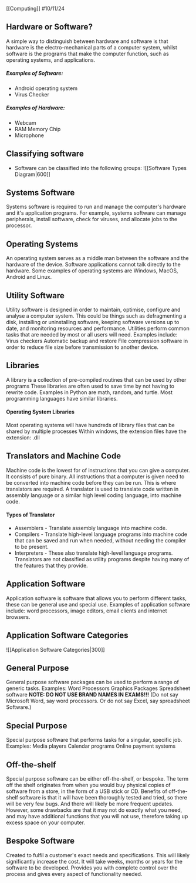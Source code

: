 [[Computing]]
#10/11/24

## Hardware or Software?
A simple way to distinguish between hardware and software is that hardware is the electro-mechanical parts of a computer system, whilst software is the programs that make the computer function, such as operating systems, and applications.
##### Examples of Software:
- Android operating system
- Virus Checker
##### Examples of Hardware:
- Webcam
- RAM Memory Chip
- Microphone

## Classifying software
- Software can be classified into the following groups:
![[Software Types Diagram|600]]
## Systems Software
Systems software is required to run and manage the computer's hardware and it's application programs. For example, systems software can manage peripherals, install software, check for viruses, and allocate jobs to the processor.
## Operating Systems
An operating system serves as a middle man between the software and the hardware of the device. Software applications cannot talk directly to the hardware. 
	Some examples of operating systems are Windows, MacOS, Android and Linux.
## Utility Software
Utility software is designed in order to maintain, optimise, configure and analyse a computer system. 
	This could be things such as defragmenting a disk, installing or uninstalling software, keeping software versions up to date, and monitoring resources and performance.
Utilities perform common tasks that are needed by most or all users will need.
Examples include:
	Virus checkers
	Automatic backup and restore
	File compression software in order to reduce file size before transmission to another device.
## Libraries
A library is a collection of pre-compiled routines that can be used by other programs
	These libraries are often used to save time by not having to rewrite code.
	Examples in Python are math, random, and turtle.
	Most programming languages have similar libraries.
#### Operating System Libraries
Most operating systems will have hundreds of library files that can be shared by multiple processes
	Within windows, the extension files have the extension: .dll
## Translators and Machine Code
Machine code is the lowest for of instructions that you can give a computer. It consists of pure binary.
	All instructions that a computer is given need to be converted into machine code before they can be run.
This is where translators are required. A translator is used to translate code written in assembly language or a similar high level coding language, into machine code.
#### Types of Translator
- Assemblers - Translate assembly language into machine code.
- Compilers - Translate high-level language programs into machine code that can be saved and run when needed, without needing the compiler to be present.
- Interpreters - These also translate high-level language programs.
Translators are not classified as utility programs despite having many of the features that they provide.
## Application Software
Application software is software that allows you to perform different tasks, these can be general use and special use.
	Examples of application software include: word processors, image editors, email clients and internet browsers.
## Application Software Categories
![[Application Software Categories|300]]
## General Purpose
General purpose software packages can be used to perform a range of generic tasks.
Examples:
	Word Processors
	Graphics Packages
	Spreadsheet software
**NOTE: DO NOT USE BRAND NAMES IN EXAMS!!!**
(Do not say Microsoft Word, say word processors. Or do not say Excel, say spreadsheet Software.)

## Special Purpose
Special purpose software that performs tasks for a singular, specific job.
Examples:
	Media players
	Calendar programs
	Online payment systems
## Off-the-shelf
Special purpose software can be either off-the-shelf, or bespoke. The term off the shelf originates from when you would buy physical copies of software from a store, in the form of a USB stick or CD.
Benefits of off-the-shelf software is that it will have been thoroughly tested and tried, so there will be very few bugs. And there will likely be more frequent updates.
However, some drawbacks are that it may not do exactly what you need, and may have additional functions that you will not use, therefore taking up excess space on your computer.
## Bespoke Software
Created to fulfil a customer's exact needs and specifications.
	This will likely significantly increase the cost.
	It will take weeks, months or years for the software to be developed.
	Provides you with complete control over the process and gives every aspect of functionality needed.